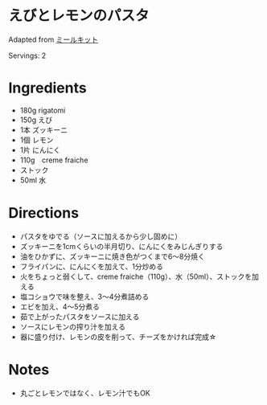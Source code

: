 # えびとレモンのパスタ

Adapted from [ミールキット](#)

Servings: 2

# Ingredients
- 180g rigatomi
- 150g えび
- 1本 ズッキーニ
- 1個 レモン
- 1片 にんにく
- 110g　creme fraiche
- ストック
- 50ml 水

# Directions
- パスタをゆでる（ソースに加えるから少し固めに）
- ズッキーニを1cmくらいの半月切り、にんにくをみじんぎりする
- 油をひかずに、ズッキーニに焼き色がつくまで6～8分焼く
- フライパンに、にんにくを加えて、1分炒める
- 火をちょっと弱くして、creme fraiche（110g）、水（50ml）、ストックを加える
- 塩コショウで味を整え、3～4分煮詰める
- エビを加え、4～5分煮る
- 茹で上がったパスタをソースに加える
- ソースにレモンの搾り汁を加える
- 器に盛り付け、レモンの皮を削って、チーズをかければ完成☆

# Notes
- 丸ごとレモンではなく、レモン汁でもOK

